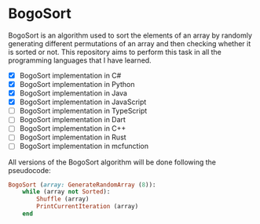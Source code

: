 # BogoSort
BogoSort is an algorithm used to sort the elements of an array by randomly generating different permutations of an array and then checking whether it is sorted or not. This repository aims to perform this task in all the programming languages that I have learned.

- [x] BogoSort implementation in C#
- [x] BogoSort implementation in Python
- [x] BogoSort implementation in Java
- [x] BogoSort implementation in JavaScript
- [ ] BogoSort implementation in TypeScript
- [ ] BogoSort implementation in Dart
- [ ] BogoSort implementation in C++
- [ ] BogoSort implementation in Rust
- [ ] BogoSort implementation in mcfunction

All versions of the BogoSort algorithm will be done following the pseudocode:

```ruby
BogoSort (array: GenerateRandomArray (8)):
    while (array not Sorted):
        Shuffle (array)
        PrintCurrentIteration (array)
    end
```